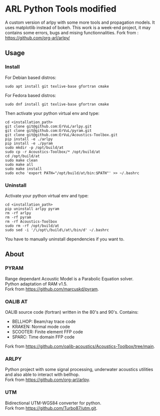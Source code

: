# ARL Python Tools modified

A custom version of arlpy with some more tools and propagation models. It uses matplotlib instead of bokeh. This work is a week-end project, it may contains some errors, bugs and mising functionnalities.
Fork from : https://github.com/org-arl/arlpy/

## Usage

### Install

For Debian based distros:

    sudo apt install git texlive-base gfortran cmake
    
For Fedora based distros:

    sudo dnf install git texlive-base gfortran cmake 

Then activate your python virtual env and type:

    cd <installation_path>
    git clone git@github.com:ErVuL/arlpy.git
    git clone git@github.com:ErVuL/pyram.git
    git clone git@github.com:ErVuL/Acoustics-Toolbox.git
    pip install -e ./arlpy
    pip install -e ./pyram
    sudo mkdir -p /opt/build/at
    sudo cp -r Acoustics-Toolbox/* /opt/build/at
    cd /opt/build/at
    sudo make clean
    sudo make all
    sudo make install
    sudo echo 'export PATH="/opt/build/at/bin:$PATH"' >> ~/.bashrc

### Uninstall

Activate your python virtual env and type:

    cd <installation_path>
    pip uninstall arlpy pyram
    rm -rf arlpy
    rm -rf pyram
    rm -rf Acoustics-Toolbox
    sudo rm -rf /opt/build/at
    sudo sed -i '/\/opt\/build\/at\/bin/d' ~/.bashrc
    
You have to manually uninstall dependencies if you want to.

## About

### PYRAM

Range dependant Acoustic Model is a Parabolic Equation solver.\
Python adaptation of RAM v1.5.\
Fork from https://github.com/marcuskd/pyram.

### OALIB AT

OALIB source code (fortran) written in the 80's and 90's. Contains:
  - BELLHOP: Beam/ray trace code
  - KRAKEN: Normal mode code
  - SCOOTER: Finite element FFP code
  - SPARC: Time domain FFP code

Fork from https://github.com/oalib-acoustics/Acoustics-Toolbox/tree/main.

### ARLPY

Python project with some signal processing, underwater acoustics utilities and also able to interact with bellhop.\
Fork from https://github.com/org-arl/arlpy.

### UTM

Bidirectional UTM-WGS84 converter for python.\
Fork from https://github.com/Turbo87/utm.git.
